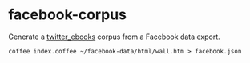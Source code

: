 facebook-corpus
==================

Generate a [twitter_ebooks](https://github.com/mispy/twitter_ebooks) corpus from a Facebook data export.

`coffee index.coffee ~/facebook-data/html/wall.htm > facebook.json`

